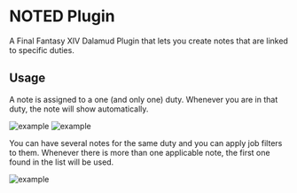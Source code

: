 # NOTED Plugin

A Final Fantasy XIV Dalamud Plugin that lets you create notes that are linked to specific duties.


## Usage

A note is assigned to a one (and only one) duty.
Whenever you are in that duty, the note will show automatically.

![example](https://github.com/Tischel/NOTED/blob/master/Images/01.png)
![example](https://github.com/Tischel/NOTED/blob/master/Images/02.png)


You can have several notes for the same duty and you can apply job filters to them.
Whenever there is more than one applicable note, the first one found in the list will be used.

![example](https://github.com/Tischel/NOTED/blob/master/Images/03.png)
